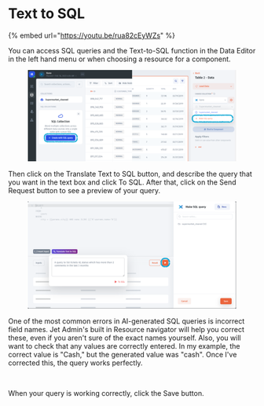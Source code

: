 # Text to SQL

{% embed url="https://youtu.be/rua82cEyWZs" %}

You can access SQL queries and the Text-to-SQL function in the Data Editor in the left hand menu or when choosing a resource for a component.&#x20;

<figure><img src="../../.gitbook/assets/image (2).png" alt=""><figcaption></figcaption></figure>

Then click on the Translate Text to SQL button, and describe the query that you want in the text box and click To SQL. After that, click on the Send Request button to see a preview of your query.

<figure><img src="../../.gitbook/assets/image.png" alt=""><figcaption></figcaption></figure>

One of the most common errors in AI-generated SQL queries is incorrect field names. Jet Admin's built in Resource navigator will help you correct these, even if you aren't sure of the exact names yourself. Also, you will want to check that any values are correctly entered. In my example, the correct value is "Cash," but the generated value was "cash". Once I've corrected this, the query works perfectly.

<figure><img src="../../.gitbook/assets/Untitled (6).gif" alt=""><figcaption></figcaption></figure>

When your query is working correctly, click the Save button.
